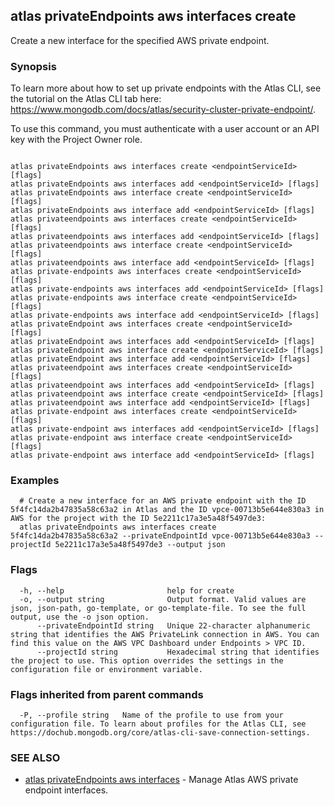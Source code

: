 ## atlas privateEndpoints aws interfaces create

Create a new interface for the specified AWS private endpoint.


### Synopsis

To learn more about how to set up private endpoints with the Atlas CLI, see the tutorial on the Atlas CLI tab here: https://www.mongodb.com/docs/atlas/security-cluster-private-endpoint/.

To use this command, you must authenticate with a user account or an API key with the Project Owner role.



```

atlas privateEndpoints aws interfaces create <endpointServiceId> [flags]
atlas privateEndpoints aws interfaces add <endpointServiceId> [flags]
atlas privateEndpoints aws interface create <endpointServiceId> [flags]
atlas privateEndpoints aws interface add <endpointServiceId> [flags]
atlas privateendpoints aws interfaces create <endpointServiceId> [flags]
atlas privateendpoints aws interfaces add <endpointServiceId> [flags]
atlas privateendpoints aws interface create <endpointServiceId> [flags]
atlas privateendpoints aws interface add <endpointServiceId> [flags]
atlas private-endpoints aws interfaces create <endpointServiceId> [flags]
atlas private-endpoints aws interfaces add <endpointServiceId> [flags]
atlas private-endpoints aws interface create <endpointServiceId> [flags]
atlas private-endpoints aws interface add <endpointServiceId> [flags]
atlas privateEndpoint aws interfaces create <endpointServiceId> [flags]
atlas privateEndpoint aws interfaces add <endpointServiceId> [flags]
atlas privateEndpoint aws interface create <endpointServiceId> [flags]
atlas privateEndpoint aws interface add <endpointServiceId> [flags]
atlas privateendpoint aws interfaces create <endpointServiceId> [flags]
atlas privateendpoint aws interfaces add <endpointServiceId> [flags]
atlas privateendpoint aws interface create <endpointServiceId> [flags]
atlas privateendpoint aws interface add <endpointServiceId> [flags]
atlas private-endpoint aws interfaces create <endpointServiceId> [flags]
atlas private-endpoint aws interfaces add <endpointServiceId> [flags]
atlas private-endpoint aws interface create <endpointServiceId> [flags]
atlas private-endpoint aws interface add <endpointServiceId> [flags]
```

### Examples

```
  # Create a new interface for an AWS private endpoint with the ID 5f4fc14da2b47835a58c63a2 in Atlas and the ID vpce-00713b5e644e830a3 in AWS for the project with the ID 5e2211c17a3e5a48f5497de3:
  atlas privateEndpoints aws interfaces create 5f4fc14da2b47835a58c63a2 --privateEndpointId vpce-00713b5e644e830a3 --projectId 5e2211c17a3e5a48f5497de3 --output json
```


### Flags

```
  -h, --help                       help for create
  -o, --output string              Output format. Valid values are json, json-path, go-template, or go-template-file. To see the full output, use the -o json option.
      --privateEndpointId string   Unique 22-character alphanumeric string that identifies the AWS PrivateLink connection in AWS. You can find this value on the AWS VPC Dashboard under Endpoints > VPC ID.
      --projectId string           Hexadecimal string that identifies the project to use. This option overrides the settings in the configuration file or environment variable.

```


### Flags inherited from parent commands

```
  -P, --profile string   Name of the profile to use from your configuration file. To learn about profiles for the Atlas CLI, see https://dochub.mongodb.org/core/atlas-cli-save-connection-settings.

```

### SEE ALSO


* [atlas privateEndpoints aws interfaces](atlas_privateEndpoints_aws_interfaces.md)	- Manage Atlas AWS private endpoint interfaces.



